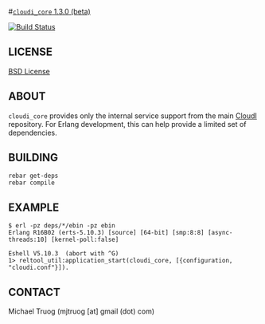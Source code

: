 #[`cloudi_core` 1.3.0 (beta)](http://cloudi.org)

[![Build Status](https://secure.travis-ci.org/okeuday/CloudI.png?branch=develop)](http://travis-ci.org/okeuday/CloudI)

## LICENSE

[BSD License](https://github.com/okeuday/CloudI/blob/master/src/LICENSE)

## ABOUT

`cloudi_core` provides only the internal service support from the main
[CloudI](https://github.com/okeuday/CloudI/) repository.  For Erlang
development, this can help provide a limited set of dependencies.

## BUILDING

    rebar get-deps
    rebar compile

## EXAMPLE

    $ erl -pz deps/*/ebin -pz ebin
    Erlang R16B02 (erts-5.10.3) [source] [64-bit] [smp:8:8] [async-threads:10] [kernel-poll:false]
    
    Eshell V5.10.3  (abort with ^G)
    1> reltool_util:application_start(cloudi_core, [{configuration, "cloudi.conf"}]).

## CONTACT

Michael Truog (mjtruog [at] gmail (dot) com)

